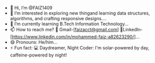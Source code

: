 - 👋 Hi, I’m @FAIZ1409
- 👀 I’m interested in exploring new thingand learning data structures, algorithms, and crafting responsive designs....
- 🌱 I’m currently learning B.Tech Information Technology...
- 📫 How to reach me? 📧 Gmail-[faizacct@gmail.com] 🔗LinkedIn-[https://www.linkedin.com/in/mohammed-faiz-a82623290/]...
- 😄 Pronouns: He/him...
- ⚡ Fun fact: 💻 Daydreamer, Night Coder: I'm solar-powered by day, caffeine-powered by night!

<!---
FAIZ1409/FAIZ1409 is a ✨ special ✨ repository because its `README.md` (this file) appears on your GitHub profile.
You can click the Preview link to take a look at your changes.
--->
